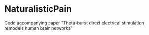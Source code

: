 # NaturalisticPain
Code accompanying paper "Theta-burst direct electrical stimulation remodels human brain networks"
